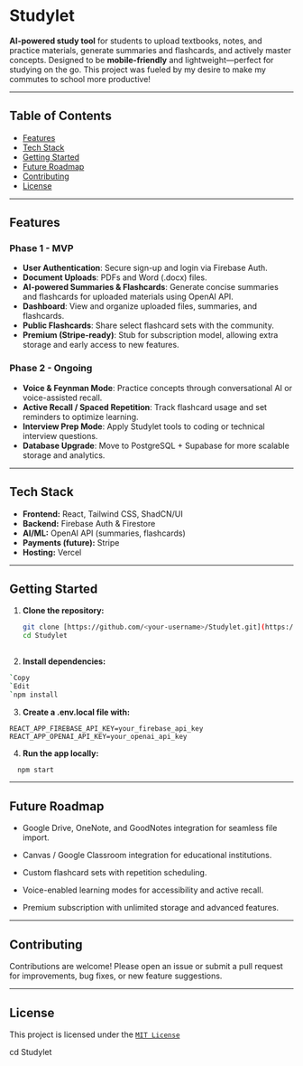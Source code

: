 # Studylet

**AI-powered study tool** for students to upload textbooks, notes, and practice materials, generate summaries and flashcards, and actively master concepts. Designed to be **mobile-friendly** and lightweight—perfect for studying on the go. This project was fueled by my desire to make my commutes to school more productive!

---

## Table of Contents
- [Features](#features)
- [Tech Stack](#tech-stack)
- [Getting Started](#getting-started)
- [Future Roadmap](#future-roadmap)
- [Contributing](#contributing)
- [License](#license)

---

## Features

### Phase 1 - MVP
- **User Authentication**: Secure sign-up and login via Firebase Auth.
- **Document Uploads**: PDFs and Word (.docx) files.
- **AI-powered Summaries & Flashcards**: Generate concise summaries and flashcards for uploaded materials using OpenAI API.
- **Dashboard**: View and organize uploaded files, summaries, and flashcards.
- **Public Flashcards**: Share select flashcard sets with the community.
- **Premium (Stripe-ready)**: Stub for subscription model, allowing extra storage and early access to new features.

### Phase 2 - Ongoing
- **Voice & Feynman Mode**: Practice concepts through conversational AI or voice-assisted recall.
- **Active Recall / Spaced Repetition**: Track flashcard usage and set reminders to optimize learning.
- **Interview Prep Mode**: Apply Studylet tools to coding or technical interview questions.
- **Database Upgrade**: Move to PostgreSQL + Supabase for more scalable storage and analytics.

---

## Tech Stack

- **Frontend:** React, Tailwind CSS, ShadCN/UI  
- **Backend:** Firebase Auth & Firestore  
- **AI/ML:** OpenAI API (summaries, flashcards)  
- **Payments (future):** Stripe  
- **Hosting:** Vercel  

---

## Getting Started

1. **Clone the repository:**
   ```bash
   git clone [https://github.com/<your-username>/Studylet.git](https://github.com/Moksha-Kachhia/StudyLet.git)
   cd Studylet
  
2. **Install dependencies:**

```bash
`Copy
`Edit
`npm install
```
3. **Create a .env.local file with:**
```
REACT_APP_FIREBASE_API_KEY=your_firebase_api_key
REACT_APP_OPENAI_API_KEY=your_openai_api_key
```

4. **Run the app locally:**
```bash
  npm start
```

---

## Future Roadmap

* Google Drive, OneNote, and GoodNotes integration for seamless file import.

* Canvas / Google Classroom integration for educational institutions.

* Custom flashcard sets with repetition scheduling.

* Voice-enabled learning modes for accessibility and active recall.

* Premium subscription with unlimited storage and advanced features.

---

## Contributing

Contributions are welcome! Please open an issue or submit a pull request for improvements, bug fixes, or new feature suggestions.

---

## License

This project is licensed under the [`MIT License`](https://chatgpt.com/c/LICENSE)

   cd Studylet
